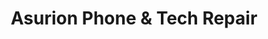 ---
title: "Asurion Phone & Tech Repair"
url: /washington/asurion-phone-and-tech-repair/
shop: mobile phone
---